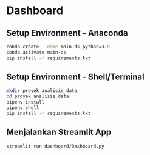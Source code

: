 # Dashboard 

## Setup Environment - Anaconda
```bash
conda create --name main-ds python=3.9
conda activate main-ds
pip install -r requirements.txt
```

## Setup Environment - Shell/Terminal
```bash
mkdir proyek_analisis_data
cd proyek_analisis_data
pipenv install
pipenv shell
pip install -r requirements.txt
```

## Menjalankan Streamlit App
```bash
streamlit run dashboard/Dashboard.py
```

